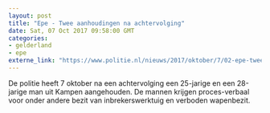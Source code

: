 ```yaml
---
layout: post
title: "Epe - Twee aanhoudingen na achtervolging"
date: Sat, 07 Oct 2017 09:58:00 GMT
categories: 
- gelderland 
- epe 
externe_link: "https://www.politie.nl/nieuws/2017/oktober/7/02-epe-twee-aanhoudingen-na-achtervolging.html"
---
```


De politie heeft 7 oktober na een achtervolging een 25-jarige en een 28-jarige man uit Kampen aangehouden. De mannen  krijgen proces-verbaal voor onder andere bezit van inbrekerswerktuig en verboden wapenbezit.
